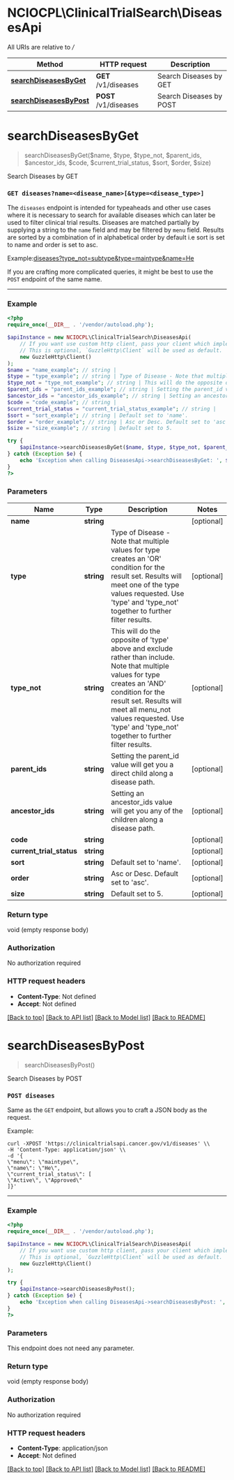 # NCIOCPL\ClinicalTrialSearch\DiseasesApi

All URIs are relative to */*

Method | HTTP request | Description
------------- | ------------- | -------------
[**searchDiseasesByGet**](DiseasesApi.md#searchdiseasesbyget) | **GET** /v1/diseases | Search Diseases by GET
[**searchDiseasesByPost**](DiseasesApi.md#searchdiseasesbypost) | **POST** /v1/diseases | Search Diseases by POST

# **searchDiseasesByGet**
> searchDiseasesByGet($name, $type, $type_not, $parent_ids, $ancestor_ids, $code, $current_trial_status, $sort, $order, $size)

Search Diseases by GET

<h3><code>GET diseases?name=&lt;disease_name&gt;[&amp;type=&lt;disease_type&gt;]</code></h3><p>The <code>diseases</code> endpoint is intended for typeaheads and other use cases where it is necessary to search for available diseases which can later be used to filter clinical trial results. Diseases are matched partially by supplying a string to the <code>name</code> field and may be filtered by <code>menu</code> field. Results are sorted by a combination of in alphabetical order by default i.e sort is set to name and order is set to asc.</p><p>Example:<a target='_blank' href=\"/v1/diseases?type_not=subtype&type=maintype&name=A\">diseases?type_not=subtype&type=maintype&name=He</a></p><p>If you are crafting more complicated queries, it might be best to use the <code>POST</code> endpoint of the same name.</p><hr>

### Example
```php
<?php
require_once(__DIR__ . '/vendor/autoload.php');

$apiInstance = new NCIOCPL\ClinicalTrialSearch\DiseasesApi(
    // If you want use custom http client, pass your client which implements `GuzzleHttp\ClientInterface`.
    // This is optional, `GuzzleHttp\Client` will be used as default.
    new GuzzleHttp\Client()
);
$name = "name_example"; // string |
$type = "type_example"; // string | Type of Disease - Note that multiple values for type creates an 'OR' condition for the result set. Results will meet one of the type values requested. Use 'type' and 'type_not' together to further filter results.
$type_not = "type_not_example"; // string | This will do the opposite of 'type' above and exclude rather than include. Note that multiple values for type creates an 'AND' condition for the result set. Results will meet all menu_not values requested. Use 'type' and 'type_not' together to further filter results.
$parent_ids = "parent_ids_example"; // string | Setting the parent_id value will get you a direct child along a disease path.
$ancestor_ids = "ancestor_ids_example"; // string | Setting an ancestor_ids value will get you any of the children along a disease path.
$code = "code_example"; // string |
$current_trial_status = "current_trial_status_example"; // string |
$sort = "sort_example"; // string | Default set to 'name'.
$order = "order_example"; // string | Asc or Desc. Default set to 'asc'.
$size = "size_example"; // string | Default set to 5.

try {
    $apiInstance->searchDiseasesByGet($name, $type, $type_not, $parent_ids, $ancestor_ids, $code, $current_trial_status, $sort, $order, $size);
} catch (Exception $e) {
    echo 'Exception when calling DiseasesApi->searchDiseasesByGet: ', $e->getMessage(), PHP_EOL;
}
?>
```

### Parameters

Name | Type | Description  | Notes
------------- | ------------- | ------------- | -------------
 **name** | **string**|  | [optional]
 **type** | **string**| Type of Disease - Note that multiple values for type creates an &#x27;OR&#x27; condition for the result set. Results will meet one of the type values requested. Use &#x27;type&#x27; and &#x27;type_not&#x27; together to further filter results. | [optional]
 **type_not** | **string**| This will do the opposite of &#x27;type&#x27; above and exclude rather than include. Note that multiple values for type creates an &#x27;AND&#x27; condition for the result set. Results will meet all menu_not values requested. Use &#x27;type&#x27; and &#x27;type_not&#x27; together to further filter results. | [optional]
 **parent_ids** | **string**| Setting the parent_id value will get you a direct child along a disease path. | [optional]
 **ancestor_ids** | **string**| Setting an ancestor_ids value will get you any of the children along a disease path. | [optional]
 **code** | **string**|  | [optional]
 **current_trial_status** | **string**|  | [optional]
 **sort** | **string**| Default set to &#x27;name&#x27;. | [optional]
 **order** | **string**| Asc or Desc. Default set to &#x27;asc&#x27;. | [optional]
 **size** | **string**| Default set to 5. | [optional]

### Return type

void (empty response body)

### Authorization

No authorization required

### HTTP request headers

 - **Content-Type**: Not defined
 - **Accept**: Not defined

[[Back to top]](#) [[Back to API list]](../../README.md#documentation-for-api-endpoints) [[Back to Model list]](../../README.md#documentation-for-models) [[Back to README]](../../README.md)

# **searchDiseasesByPost**
> searchDiseasesByPost()

Search Diseases by POST

<h3><code>POST diseases</code></h3><p>Same as the <code>GET</code> endpoint, but allows you to craft a JSON body as the request.</p><p>Example:</p><code>curl -XPOST 'https://clinicaltrialsapi.cancer.gov/v1/diseases' \\<br>-H 'Content-Type: application/json' \\<br>-d '{<br>\"menu\": \"maintype\",<br>\"name\": \"He\",<br>\"current_trial_status\": [<br>\"Active\", \"Approved\"<br>]}'</code><hr>

### Example
```php
<?php
require_once(__DIR__ . '/vendor/autoload.php');

$apiInstance = new NCIOCPL\ClinicalTrialSearch\DiseasesApi(
    // If you want use custom http client, pass your client which implements `GuzzleHttp\ClientInterface`.
    // This is optional, `GuzzleHttp\Client` will be used as default.
    new GuzzleHttp\Client()
);

try {
    $apiInstance->searchDiseasesByPost();
} catch (Exception $e) {
    echo 'Exception when calling DiseasesApi->searchDiseasesByPost: ', $e->getMessage(), PHP_EOL;
}
?>
```

### Parameters
This endpoint does not need any parameter.

### Return type

void (empty response body)

### Authorization

No authorization required

### HTTP request headers

 - **Content-Type**: application/json
 - **Accept**: Not defined

[[Back to top]](#) [[Back to API list]](../../README.md#documentation-for-api-endpoints) [[Back to Model list]](../../README.md#documentation-for-models) [[Back to README]](../../README.md)

